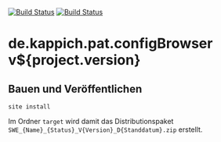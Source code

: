 [![Build Status](https://travis-ci.org/datenverteiler/de.kappich.pat.configBrowser.svg?branch=master)](https://travis-ci.org/datenverteiler/de.kappich.pat.configBrowser)
[![Build Status](https://api.bintray.com/packages/datenverteiler/maven/de.kappich.pat.configBrowser/images/download.svg)](https://bintray.com/datenverteiler/maven/de.kappich.pat.configBrowser)

de.kappich.pat.configBrowser v${project.version}
===================================


Bauen und Veröffentlichen
-------------------------

    site install

Im Ordner `target` wird damit das Distributionspaket
`SWE_{Name}_{Status}_V{Version}_D{Standdatum}.zip` erstellt.
